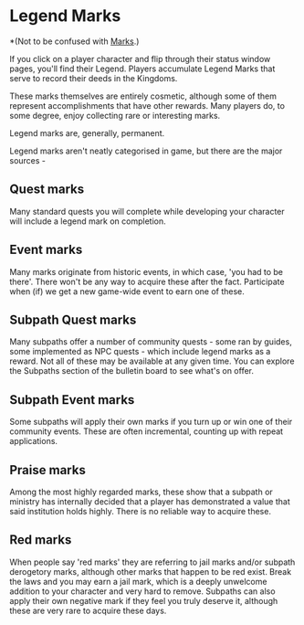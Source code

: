 # Legend Marks

*(Not to be confused with [Marks](character/marks.md).)

If you click on a player character and flip through their status window pages, you'll find their Legend. Players accumulate Legend Marks that serve to record their deeds in the Kingdoms.

These marks themselves are entirely cosmetic, although some of them represent accomplishments that have other rewards. Many players do, to some degree, enjoy collecting rare or interesting marks.

Legend marks are, generally, permanent.

Legend marks aren't neatly categorised in game, but there are the major sources -

## Quest marks

Many standard quests you will complete while developing your character will include a legend mark on completion.

## Event marks

Many marks originate from historic events, in which case, 'you had to be there'. There won't be any way to acquire these after the fact. Participate when (if) we get a new game-wide event to earn one of these.

## Subpath Quest marks

Many subpaths offer a number of community quests - some ran by guides, some implemented as NPC quests - which include legend marks as a reward. Not all of these may be available at any given time. You can explore the Subpaths section of the bulletin board to see what's on offer.

## Subpath Event marks

Some subpaths will apply their own marks if you turn up or win one of their community events. These are often incremental, counting up with repeat applications.

## Praise marks

Among the most highly regarded marks, these show that a subpath or ministry has internally decided that a player has demonstrated a value that said institution holds highly. There is no reliable way to acquire these.

## Red marks

When people say 'red marks' they are referring to jail marks and/or subpath derogetory marks, although other marks that happen to be red exist. Break the laws and you may earn a jail mark, which is a deeply unwelcome addition to your character and very hard to remove. Subpaths can also apply their own negative mark if they feel you truly deserve it, although these are very rare to acquire these days.
